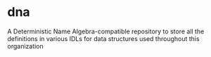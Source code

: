 # dna
A Deterministic Name Algebra-compatible repository to store all the definitions in various IDLs for data structures used throughout this organization
